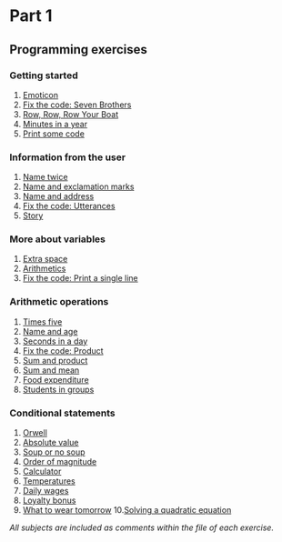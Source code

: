 # Part 1
## Programming exercises
### Getting started
1. [Emoticon]()
2. [Fix the code: Seven Brothers]()
3. [Row, Row, Row Your Boat]()
4. [Minutes in a year]()
5. [Print some code]()
### Information from the user
1. [Name twice]()
2. [Name and exclamation marks]()
3. [Name and address]()
4. [Fix the code: Utterances]()
5. [Story]()
### More about variables
1. [Extra space]()
2. [Arithmetics]()
3. [Fix the code: Print a single line]()
### Arithmetic operations
1. [Times five]()
2. [Name and age]()
3. [Seconds in a day]()
4. [Fix the code: Product]()
5. [Sum and product]()
6. [Sum and mean]()
7. [Food expenditure]()
8. [Students in groups]()
### Conditional statements
1. [Orwell]()
2. [Absolute value]()
3. [Soup or no soup]()
4. [Order of magnitude]()
5. [Calculator]()
6. [Temperatures]()
7. [Daily wages]()
8. [Loyalty bonus]()
9. [What to wear tomorrow]()
10.[Solving a quadratic equation]()

*All subjects are included as comments within the file of each exercise.*
